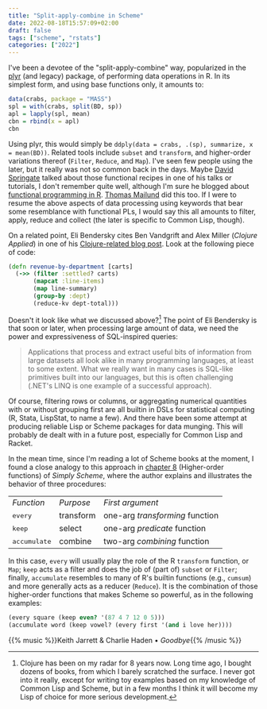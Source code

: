 ```yaml
---
title: "Split-apply-combine in Scheme"
date: 2022-08-18T15:57:09+02:00
draft: false
tags: ["scheme", "rstats"]
categories: ["2022"]
---
```


I've been a devotee of the "split-apply-combine" way, popularized in the [plyr] (and legacy) package, of performing data operations in R. In its simplest form, and using base functions only, it amounts to:

```r
data(crabs, package = "MASS")
spl = with(crabs, split(BD, sp))
apl = lapply(spl, mean)
cbn = rbind(x = apl)
cbn
```

Using plyr, this would simply be `ddply(data = crabs, .(sp), summarize, x = mean(BD))`. Related tools include `subset` and `transform`, and higher-order variations thereof (`Filter`, `Reduce`, and `Map`). I've seen few people using the later, but it really was not so common back in the days. Maybe [David Springate] talked about those functional recipes in one of his talks or tutorials, I don't remember quite well, although I'm sure he blogged about [functional programming in R]. [Thomas Mailund] did this too. If I were to resume the above aspects of data processing using keywords that bear some resemblance with functional PLs, I would say this all amounts to filter, apply, reduce and collect (the later is specific to Common Lisp, though).

On a related point, Eli Bendersky cites Ben Vandgrift and Alex Miller (_Clojure Applied_) in one of his [Clojure-related blog post]. Look at the following piece of code:

```clojure
(defn revenue-by-department [carts]
  (->> (filter :settled? carts)
       (mapcat :line-items)
       (map line-summary)
       (group-by :dept)
       (reduce-kv dept-total)))
```

Doesn't it look like what we discussed above?[^1] The point of Eli Bendersky is that soon or later, when processing large amount of data, we need the power and expressiveness of SQL-inspired queries:

> Applications that process and extract useful bits of information from large datasets all look alike in many programming languages, at least to some extent. What we really want in many cases is SQL-like primitives built into our languages, but this is often challenging (.NET's LINQ is one example of a successful approach).

Of course, filtering rows or columns, or aggregating numerical quantities with or without grouping first are all builtin in DSLs for statistical computing (R, Stata, LispStat, to name a few). And there have been some attempt at producing reliable Lisp or Scheme packages for data munging. This will probably de dealt with in a future post, especially for Common Lisp and Racket.

In the mean time, since I'm reading a lot of Scheme books at the moment, I found a close analogy to this approach in [chapter 8] (Higher-order functions) of _Simply Scheme_, where the author explains and illustrates the behavior of three procedures:

<small>
<table border="0">
<tbody>
<tr>
<td><em>Function</em></td>
<td><em>Purpose</em></td>
<td><em>First argument</td>
</tr>
<tr><td><kbd>every</kbd></td><td>transform</td><td>one-arg <em>transforming</em> function</td></tr>
<tr><td><kbd>keep</kbd></td><td>select</td><td>one-arg <em>predicate</em> function</td></tr>
<tr><td><kbd>accumulate</kbd></td><td>combine</td><td>two-arg <em>combining</em> function</td></tr>
</tbody>
</table>
</small>

In this case, `every` will usually play the role of the R `transform` function, or `Map`; `keep` acts as a filter and does the job of (part of) `subset` or `Filter`; finally, `accumulate` resembles to many of R's builtin functions (e.g., `cumsum`) and more generally acts as a reducer (`Reduce`). It is the combination of those higher-order functions that makes Scheme so powerful, as in the following examples:

```scheme
(every square (keep even? '(87 4 7 12 0 5)))
(accumulate word (keep vowel? (every first '(and i love her))))
```

{{% music %}}Keith Jarrett & Charlie Haden • _Goodbye_{{% /music %}}

[plyr]: https://cran.r-project.org/web/packages/plyr/index.html
[david springate]: http://www.datajujitsu.co.uk/about/
[functional programming in r]: http://www.datajujitsu.co.uk/blog/2013/05/16/functional-programming-in-r/
[thomas mailund]: https://mailund.dk/
[clojure-related blog post]: https://eli.thegreenplace.net/2017/clojure-the-perfect-language-to-expand-your-brain/
[chapter 8]: https://people.eecs.berkeley.edu/~bh/ssch8/higher.html

[^1]: Clojure has been on my radar for 8 years now. Long time ago, I bought dozens of books, from which I barely scratched the surface. I never got into it really, except for writing toy examples based on my knowledge of Common Lisp and Scheme, but in a few months I think it will become my Lisp of choice for more serious development.

